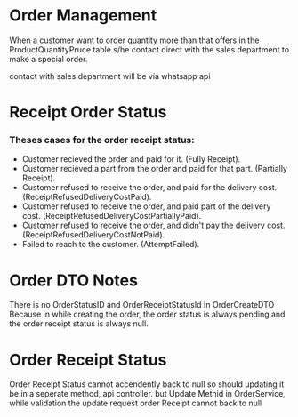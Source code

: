 # Order Management

When a customer want to order quantity more than that offers in the ProductQuantityPruce table
s/he contact direct with the sales department to make a special order.

contact with sales department will be via whatsapp api 


# Receipt Order Status

### Theses cases for the order receipt status:
- Customer recieved the order and paid for it. (Fully Receipt).
- Customer recieved a part from the order and paid for that part. (Partially Receipt).
- Customer refused to receive the order, and paid for the delivery cost. (ReceiptRefusedDeliveryCostPaid).
- Customer refused to receive the order, and paid part of the delivery cost. (ReceiptRefusedDeliveryCostPartiallyPaid).
- Customer refused to receive the order, and didn't pay the delivery cost. (ReceiptRefusedDeliveryCostNotPaid).
- Failed to reach to the customer. (AttemptFailed).


# Order DTO Notes

There is no OrderStatusID and OrderReceiptStatusId In OrderCreateDTO Because
in while creating the order, the order status is always pending and the order receipt status is always null.



# Order Receipt Status
Order Receipt Status cannot accendently back to null
so should updating it be in a seperate method, api controller.
but Update Methid in OrderService, while validation the update request order Receipt cannot back to null